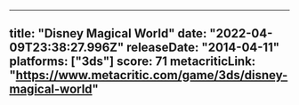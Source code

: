 
---
title: "Disney Magical World"
date: "2022-04-09T23:38:27.996Z"
releaseDate: "2014-04-11"
platforms: ["3ds"]
score: 71
metacriticLink: "https://www.metacritic.com/game/3ds/disney-magical-world"
---

